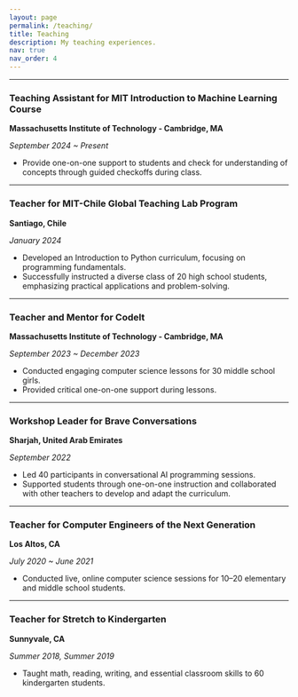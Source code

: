 ```yaml
---
layout: page
permalink: /teaching/
title: Teaching
description: My teaching experiences.
nav: true
nav_order: 4
---
```


---

### Teaching Assistant for MIT Introduction to Machine Learning Course

**Massachusetts Institute of Technology - Cambridge, MA**

_September 2024 ~ Present_

- Provide one-on-one support to students and check for understanding of concepts through guided checkoffs during class.

---

### Teacher for MIT-Chile Global Teaching Lab Program

**Santiago, Chile**

_January 2024_

- Developed an Introduction to Python curriculum, focusing on programming fundamentals.
- Successfully instructed a diverse class of 20 high school students, emphasizing practical applications and problem-solving.

---

### Teacher and Mentor for CodeIt

**Massachusetts Institute of Technology - Cambridge, MA**

_September 2023 ~ December 2023_

- Conducted engaging computer science lessons for 30 middle school girls.
- Provided critical one-on-one support during lessons.

---

### Workshop Leader for Brave Conversations

**Sharjah, United Arab Emirates**

_September 2022_

- Led 40 participants in conversational AI programming sessions.
- Supported students through one-on-one instruction and collaborated with other teachers to develop and adapt the curriculum.

---

### Teacher for Computer Engineers of the Next Generation

**Los Altos, CA**

_July 2020 ~ June 2021_

- Conducted live, online computer science sessions for 10–20 elementary and middle school students.

---

### Teacher for Stretch to Kindergarten

**Sunnyvale, CA**

_Summer 2018, Summer 2019_

- Taught math, reading, writing, and essential classroom skills to 60 kindergarten students.